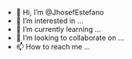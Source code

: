 - 👋 Hi, I’m @JhosefEstefano
- 👀 I’m interested in ...
- 🌱 I’m currently learning ...
- 💞️ I’m looking to collaborate on ...
- 📫 How to reach me ...

<!---
JhosefEstefano/JhosefEstefano is a ✨ special ✨ repository because its `README.md` (this file) appears on your GitHub profile.
You can click the Preview link to take a look at your changes.
--->

